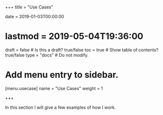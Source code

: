 +++
title = "Use Cases"

date = 2019-01-03T00:00:00
# lastmod = 2019-05-04T19:36:00

draft = false  # Is this a draft? true/false
toc = true  # Show table of contents? true/false
type = "docs"  # Do not modify.

# Add menu entry to sidebar.
[menu.usecase]
  name = "Use Cases"
  weight = 1
 

+++

In this section I will give a few examples of how I work.  

